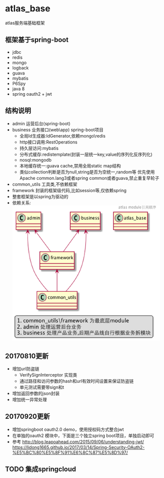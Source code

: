 atlas_base
==========

atlas服务端基础框架

## 框架基于spring-boot
- jdbc
- redis
- mongo
- logback
- guava
- mybatis
- P6Spy
- java 8
- spring oauth2 + jwt

## 结构说明
- admin 运营后台(spring-boot)
- business 业务接口(web\app) spring-boot项目
    - 全局Id生成器:IdGenerator,依赖mongo\redis
    - http接口调用:RestOperations
    - 持久层访问:mybatis
    - 分布式缓存:redistemplate(封装一层统一key,value的序列化反序列化)
    - nosql:mongodb
    - 本地缓存统一:guava cache,禁用全局static map结构
    - 类似collection判断是否为null,string是否为空统一,random等
    优先使用Apache common.lang3或者spring common或者guava,禁止重复早轮子
- common_utils 工具类,不依赖框架
- framework 封装的框架级代码,比如session等,仅依赖spring
- 整套框架是以spring为驱动的
- 依赖关系:
![依赖关系](seq-queue.png) 







## 20170810更新
- 增加url防盗链
    - VerifySignInterceptor 实现类
    - 通过路径和访问参数的hash和url有效时间设置来保证防盗链
    - 单元测试需要带sign和t
- 增加返回参数的json封装
- 增加统一异常处理


## 20170920更新
- 增加springboot oauth2.0 demo，使用授权码方式整合jwt
- 在单独的oauth2 模块中，下面是三个独立spring boot项目，单独启动即可
- 参考
   http://blog.leapoahead.com/2015/09/06/understanding-jwt/ 
   https://lidong1665.github.io/2017/03/14/Spring-Security-OAuth2-%E5%BC%80%E5%8F%91%E6%8C%87%E5%8D%97/



## TODO 集成springcloud



